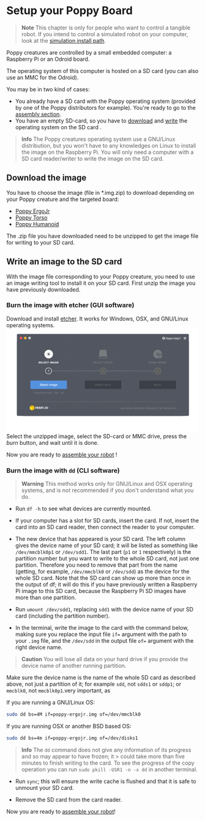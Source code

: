 # Setup your Poppy Board

>**Note** This chapter is only for people who want to control a tangible robot. If you intend to control a simulated robot on your computer, look at the [simulation install path](README.md#you-want-to-try-poppy-robots-in-a-simulator-or-in-a-web-viewer).

Poppy creatures are controlled by a small embedded computer: a Raspberry Pi or an Odroid board.

The operating system of this computer is hosted on a SD card (you can also use an MMC for the Odroid).

You may be in two kind of cases:
- You already have a SD card with the Poppy operating system (provided by one of the Poppy distributors for example). You're ready to go to the [assembly section](../assembly-guides/README.md).
- You have an empty SD-card, so you have to [download](#download-the-image) and [write](#write-an-image-to-the-sd-card) the operating system on the SD card .

> **Info** The Poppy creatures operating system use a GNU/Linux distribution, but you won't have to any knowledges on Linux to install the image on the Raspberry Pi.
> You will only need a computer with a SD card reader/writer to write the image on the SD card.

## Download the image

You have to choose the image (file in *.img.zip) to download depending on your Poppy creature and the targeted board:

* [Poppy ErgoJr](https://github.com/poppy-project/poppy-ergo-jr/releases)
* [Poppy Torso](https://github.com/poppy-project/poppy-torso/releases)
* [Poppy Humanoid](https://github.com/poppy-project/poppy-humanoid/releases/)

The .zip file you have downloaded need to be unzipped to get the image file for writing to your SD card.

## Write an image to the SD card

With the image file corresponding to your Poppy creature, you need to use an image writing tool to install it on your SD card.
First unzip the image you have previously downloaded.

### Burn the image with etcher (GUI software)

Download and install [etcher](http://etcher.io/). It works for Windows, OSX, and GNU/Linux operating systems.
![etcher](img/etcher.gif)
Select the unzipped image, select the SD-card or MMC drive, press the *burn* button, and wait until it is done. 

Now you are ready to [assemble your robot](../assembly-guides/README.md) !

### Burn the image with `dd` (CLI software)

> **Warning** This method works only for GNU/Linux and OSX operating systems, and is not recommended if you don't understand what you do.

- Run `df -h` to see what devices are currently mounted.
- If your computer has a slot for SD cards, insert the card. If not, insert the card into an SD card reader, then connect the reader to your computer.
- The new device that has appeared is your SD card. The left column gives the device name of your SD card; it will be listed as something like `/dev/mmcblk0p1` or `/dev/sdd1`. The last part (`p1` or `1` respectively) is the partition number but you want to write to the whole SD card, not just one partition. Therefore you need to remove that part from the name (getting, for example, `/dev/mmcblk0` or `/dev/sdd`) as the device for the whole SD card. Note that the SD card can show up more than once in the output of df; it will do this if you have previously written a Raspberry Pi image to this SD card, because the Raspberry Pi SD images have more than one partition.

- Run `umount /dev/sdd1`, replacing `sdd1` with the device name of your SD card (including the partition number).

- In the terminal, write the image to the card with the command below, making sure you replace the input file `if=` argument with the path to your `.img` file, and the `/dev/sdd` in the output file `of=` argument with the right device name.

> **Caution** You will lose all data on your hard drive if you provide the device name of another running partition. 

Make sure the device name is the name of the whole SD card as described above, not just a partition of it; for example `sdd`, not `sdds1` or `sddp1`; or `mmcblk0`, not `mmcblk0p1`.very important, as 

If you are running a GNU/Linux OS: 
```bash
sudo dd bs=4M if=poppy-ergojr.img of=/dev/mmcblk0
```
If you are running OSX or another BSD based OS:

```bash
sudo dd bs=4m if=poppy-ergojr.img of=/dev/disks1
``` 

> **Info** The `dd` command does not give any information of its progress and so may appear to have frozen; it > could take more than five minutes to finish writing to the card. To see the progress of the copy operation you can run `sudo pkill -USR1 -n -x dd` in another terminal.

- Run `sync`; this will ensure the write cache is flushed and that it is safe to unmount your SD card.

- Remove the SD card from the card reader.


Now you are ready to [assemble your robot](../assembly-guides/README.md)!